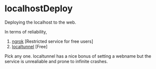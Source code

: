 # localhostDeploy

Deploying the localhost to the web.

In terms of reliability,

1. [ngrok](./ngrok) [Restricted service for free users]
1. [localtunnel](./localtunnel) [Free]

Pick any one. localtunnel has a nice bonus of setting a webname but the service is unrealiable and prone to infinite crashes.